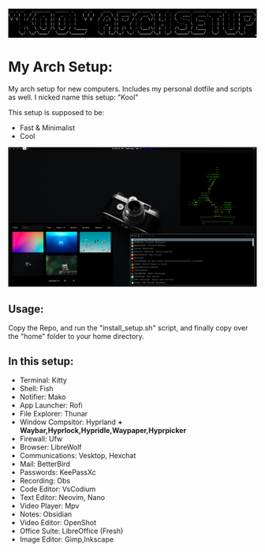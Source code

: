 ![alt text](image.png "Image")

# My Arch Setup:
My arch setup for new computers. Includes my personal dotfile and scripts as well.
I nicked name this setup: "Kool"

This setup is supposed to be:
- Fast & Minimalist
- Cool

![alt text](image2.png "Image")

## Usage:
Copy the Repo, and run the "install_setup.sh" script, and finally copy over the "home" folder to your
home directory.

## In this setup:
- Terminal: 		Kitty
- Shell:		Fish
- Notifier:		Mako
- App Launcher:		Rofi
- File Explorer:	Thunar
- Window Compsitor: 	Hyprland **+ Waybar,Hyprlock,Hypridle,Waypaper,Hyprpicker**
- Firewall:		Ufw
- Browser: 		LibreWolf
- Communications: 	Vesktop, Hexchat
- Mail: 		BetterBird
- Passwords: 		KeePassXc
- Recording:		Obs
- Code Editor:		VsCodium
- Text Editor:		Neovim, Nano
- Video Player:		Mpv
- Notes:		Obsidian
- Video Editor:		OpenShot
- Office Suite:		LibreOffice (Fresh)
- Image Editor:		Gimp,Inkscape
